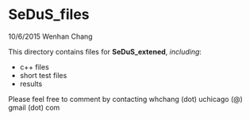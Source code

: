 # SeDuS_files

10/6/2015 Wenhan Chang

This directory contains files for **SeDuS_extened**, _including_:

* c++ files
* short test files
* results

Please feel free to comment by contacting whchang (dot) uchicago (@) gmail (dot) com

